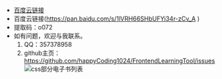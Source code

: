 - [百度云链接](https://pan.baidu.com/s/1lVRH66SHbUFYi34r-zCv_A )
- 百度云链接(https://pan.baidu.com/s/1lVRH66SHbUFYi34r-zCv_A )
- 提取码：o072
- 如有问题，欢迎与我联系。
  1. QQ：357378958
  2. github主页：https://github.com/happyCoding1024/FrontendLearningTool/issues
  ![css部分电子书列表](https://happycoding1024.github.io/FrontendLearningTool/img/电子书列表/CSS部分电子书列表.png)
